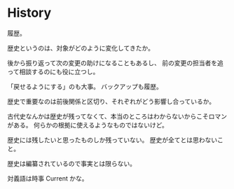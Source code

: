 # History

履歴。

歴史というのは、対象がどのように変化してきたか。

後から振り返って次の変更の助けになることもあるし、
前の変更の担当者を追って相談するのにも役に立つし。

「戻せるようにする」のも大事。
バックアップも履歴。

歴史で重要なのは前後関係と区切り、それぞれがどう影響し合っているか。

古代史なんかは歴史が残ってなくて、本当のところはわからないからこそロマンがある。
何らかの根拠に使えるようなものではないけど。

歴史には残したいと思ったものしか残っていない。
歴史が全てとは思わないこと。

歴史は編纂されているので事実とは限らない。

対義語は時事 Current かな。
